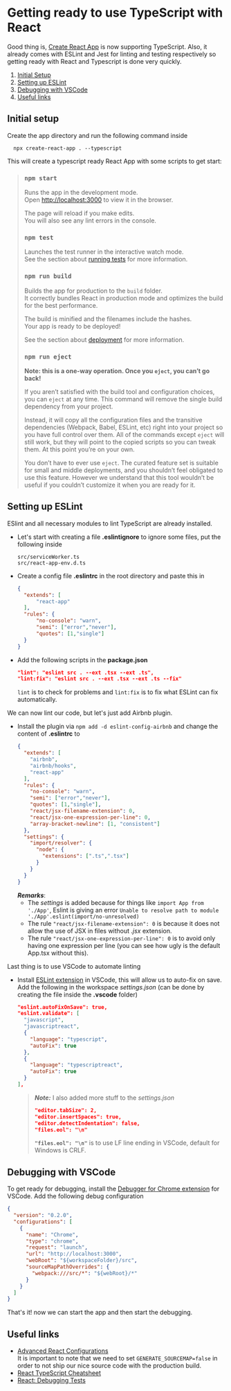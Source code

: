 # Getting ready to use TypeScript with React
Good thing is, [Create React App](https://github.com/facebook/create-react-app) is now supporting TypeScript. Also, it already comes with ESLint and Jest for linting and testing respectively so getting ready with React and Typescript is done very quickly.
1. [Initial Setup](#Initial-Setup)
2. [Setting up ESLint](#Setting-up-ESLint)
3. [Debugging with VSCode](#Debugging-with-VSCode)
4. [Useful links](#Useful-links)

## Initial setup
Create the app directory and run the following command inside  

  ```
    npx create-react-app . --typescript
  ```
  This will create a typescript ready React App with some scripts to get start:
>### `npm start`
>
>Runs the app in the development mode.<br />
Open [http://localhost:3000](http://localhost:3000) to view it in the browser.
>
>The page will reload if you make edits.<br />
>You will also see any lint errors in the console.
>
>### `npm test`
>
>Launches the test runner in the interactive watch mode.<br />
>See the section about [running tests](https://facebook.github.io/create-react-app/docs/running-tests) for more information.
>
>### `npm run build`
>
>Builds the app for production to the `build` folder.<br />
It correctly bundles React in production mode and optimizes the build for the best performance.
>
>The build is minified and the filenames include the hashes.<br />
Your app is ready to be deployed!
>
>See the section about [deployment](https://facebook.github.io/create-react-app/docs/deployment) for more information.
>
>### `npm run eject`
>
>**Note: this is a one-way operation. Once you `eject`, you can’t go back!**
>
>If you aren’t satisfied with the build tool and configuration choices, you can `eject` at any time. This command will remove the single build dependency from your project.
>
>Instead, it will copy all the configuration files and the transitive dependencies (Webpack, Babel, ESLint, etc) right into your project so you have full control over them. All of the commands except `eject` will still work, but they will point to the copied scripts so you can tweak them. At this point you’re on your own.
>
>You don’t have to ever use `eject`. The curated feature set is suitable for small and middle deployments, and you shouldn’t feel obligated to use this feature. However we understand that this tool wouldn’t be useful if you couldn’t customize it when you are ready for it.

## Setting up ESLint
ESlint and all necessary modules to lint TypeScript are already installed.
- Let's start with creating a file **.eslintignore** to ignore some files, put the following inside
  ```
  src/serviceWorker.ts
  src/react-app-env.d.ts
  ``` 
- Create a config file **.eslintrc** in the root directory and paste this in
  ```json
  {
    "extends": [
        "react-app"
    ],
    "rules": {
        "no-console": "warn",
        "semi": ["error","never"],
        "quotes": [1,"single"]
    }
  }
  ```
- Add the following scripts in the **package.json**
  ```json
  "lint": "eslint src . --ext .tsx --ext .ts",
  "lint:fix": "eslint src . --ext .tsx --ext .ts --fix"
  ```
  `lint` is to check for problems and `lint:fix` is to fix what ESLint can fix automatically.

We can now lint our code, but let's just add Airbnb plugin.
- Install the plugin via `npm add -d eslint-config-airbnb` and change the content of **.eslintrc** to
  ```json
  {
    "extends": [
      "airbnb",
      "airbnb/hooks",
      "react-app"
    ],
    "rules": {
      "no-console": "warn",
      "semi": ["error","never"],
      "quotes": [1,"single"],
      "react/jsx-filename-extension": 0,
      "react/jsx-one-expression-per-line": 0,
      "array-bracket-newline": [1, "consistent"]
    },
    "settings": {
      "import/resolver": {
        "node": {
          "extensions": [".ts",".tsx"]
        }
      }
    }
  }
  ```
  **_Remarks_**:
  - The _settings_ is added because for things like `import App from './App'`, Eslint is giving an error `Unable to resolve path to module './App'.eslint(import/no-unresolved)`
  - The rule `"react/jsx-filename-extension": 0` is because it does not allow the use of JSX in files without *.jsx* extension.
  - The rule `"react/jsx-one-expression-per-line": 0` is to avoid only having one expression per line (you can see how ugly is the default App.tsx without this).

Last thing is to use VSCode to automate linting
- Install [ESLint extension](https://marketplace.visualstudio.com/items?itemName=dbaeumer.vscode-eslint) in VSCode, this will allow us to auto-fix on save. Add the following in the workspace _settings.json_ (can be done by creating the file inside the **.vscode** folder)
  ```json
  "eslint.autoFixOnSave": true,
  "eslint.validate": [
    "javascript",
    "javascriptreact",
    {
      "language": "typescript",
      "autoFix": true
    },
    {
      "language": "typescriptreact",
      "autoFix": true
    }
  ],
  ```
  >**_Note:_** I also added more stuff to the _settings.json_
  >```json
  >"editor.tabSize": 2,
  >"editor.insertSpaces": true,
  >"editor.detectIndentation": false,
  >"files.eol": "\n"
  >```
  >**`"files.eol": "\n"`** is to use LF line ending in VSCode, default for Windows is CRLF.

## Debugging with VSCode
To get ready for debugging, install the [Debugger for Chrome extension](https://marketplace.visualstudio.com/items?itemName=msjsdiag.debugger-for-chrome) for VSCode. Add the following debug configuration
  ```json
  {
    "version": "0.2.0",
    "configurations": [
      {
        "name": "Chrome",
        "type": "chrome",
        "request": "launch",
        "url": "http://localhost:3000",
        "webRoot": "${workspaceFolder}/src",
        "sourceMapPathOverrides": {
          "webpack:///src/*": "${webRoot}/*"
        }
      }
    ]
  }
  ```
That's it! now we can start the app and then start the debugging.

## Useful links
- [Advanced React Configurations](https://create-react-app.dev/docs/advanced-configuration/)  
  It is important to note that we need to set `GENERATE_SOURCEMAP=false` in order to not ship our nice source code with the production build.
- [React TypeScript Cheatsheet](https://github.com/typescript-cheatsheets/react-typescript-cheatsheet)
- [React: Debugging Tests](https://create-react-app.dev/docs/debugging-tests)

